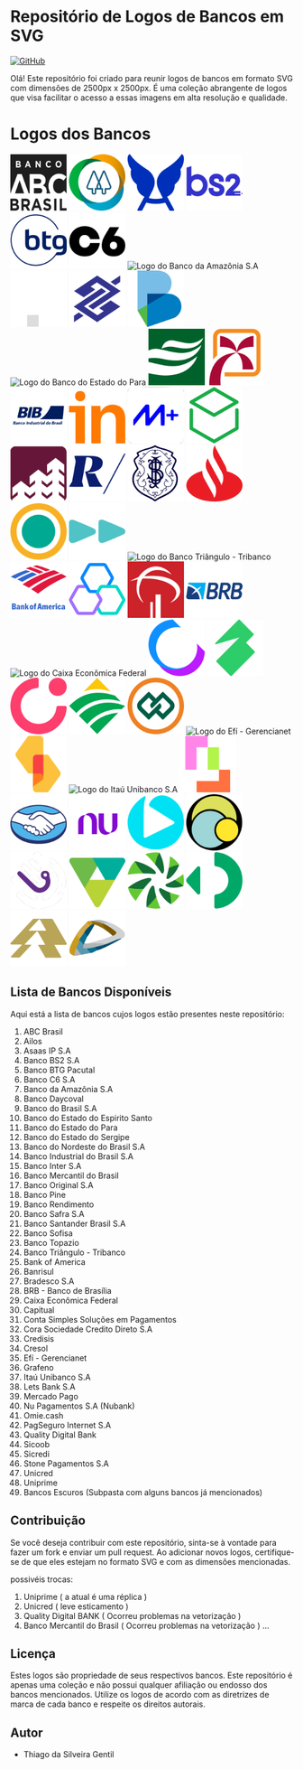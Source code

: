 # Repositório de Logos de Bancos em SVG

[![GitHub](https://img.shields.io/badge/Visit-My%20Profile-0891B2?style=flat-square&logo=github)](https://github.com/Tgentil)

Olá! Este repositório foi criado para reunir logos de bancos em formato SVG com dimensões de 2500px x 2500px. É uma coleção abrangente de logos que visa facilitar o acesso a essas imagens em alta resolução e qualidade.

# Logos dos Bancos

 <img src="./ABC Brasil/logoabc.svg" alt="Logo do ABC Brasil" width="100"/> <img src="./Ailos/logo-ailos.svg" alt="Logo do Ailos" width="100"/> <img src="./Asaas IP S.A/header-logo-azul.svg " alt="Logo do Asaas IP S.A" width="100"/> <img src="./Banco BS2 S.A/Banco_BS2.svg" alt="Logo do Banco BS2 S.A" width="100"/> <img src="./Banco BTG Pacutal/btg-pactual.svg" alt="Logo do Banco BTG Pacutal" width="100"/> <img src="./Banco C6 S.A/c6 bank.svg" alt="Logo do Banco C6 S.A" width="100"/> <img src="./Banco da Amazônia S.A/banco-da-amazonia.svg" alt="Logo do Banco da Amazônia S.A" width="100"/> <img src="./Banco%20Daycoval/logo-Daycoval- maior.svg" alt="Logo do Banco Daycoval" width="100"/> <img src="./Banco do Brasil S.A/banco-do-brasil-sem-fundo.svg" alt="Logo do Banco do Brasil S.A" width="100"/> <img src="./Banco do Estado do Espirito Santo/banestes.svg" alt="Logo do Banco do Estado do Espirito Santo" width="100"/> <img src="./Banco do Estado do Para/Logo_do_Banpará.svg" alt="Logo do Banco do Estado do Para" width="100"/> <img src="./Banco do Estado do Sergipe/logo banese.svg" alt="Logo do Banco do Estado do Sergipe" width="100"/> <img src="./Banco do Nordeste do Brasil S.A/Logo_BNB.svg" alt="Logo do Banco do Nordeste do Brasil S.A" width="100"/> <img src="./Banco Industrial do Brasil S.A/BIB-logo-azul.svg" alt="Logo do Banco Industrial do Brasil S.A" width="100"/> <img src="./Banco Inter S.A/inter.svg" alt="Logo do Banco Inter S.A" width="100"/> <img src="./Banco Mercantil do Brasil S.A/banco-mercantil-novo-azul.svg" alt="Logo do Banco Mercantil do Brasil S.A" width="100"/> <img src="./Banco Original S.A/banco-original-logo-verde.svg" alt="Logo do Banco Original S.A" width="100"/> <img src="./Banco Pine/banco-pine.svg" alt="Logo do Banco Pine" width="100"/> <img src="./Banco Rendimento/banco rendimento logo nova .svg" alt="Logo do Banco Rendimento" width="100"/> <img src="./Banco Safra S.A/logo-safra.svg" alt="Logo do Banco Safra S.A" width="100"/> <img src="./Banco Santander Brasil S.A/banco-santander-logo.svg" alt="Logo do Banco Santander Brasil S.A" width="100"/> <img src="./Banco Sofisa/logo-sofisa.svg" alt="Logo do Banco Sofisa" width="100"/> <img src="./Banco Topazio/logo-banco-topazio.svg" alt="Logo do Banco Topazio" width="100"/> <img src="./Banco Triângulo - Tribanco/logotribanco.svg" alt="Logo do Banco Triângulo - Tribanco" width="100"/><img src="./Bank of America/bankofamerica-logo.svg" alt="Logo do Bank of America" width="100"/> <img src="./Banrisul/banrisul-logo-2023.svg" alt="Logo do Banrisul" width="100"/> <img src="./Bradesco S.A/bradesco.svg" alt="Logo do Bradesco S.A" width="100"/> <img src="./BRB - Banco de Brasilia/brb-logo-abreviado.svg" alt="Logo do BRB - Banco de Brasilia" width="100"/><img src="./Caixa Econômica Federal/caixa-economica-federal-X.svg" alt="Logo do Caixa Econômica Federal" width="100"/> <img src="./Capitual/logo capitual.svg" alt="Logo do Capitual" width="100"/> <img src="./Conta Simples Soluções em Pagamentos/conta-simples_logo.svg" alt="Logo do Conta Simples Soluções em Pagamentos" width="100"/> <img src="./Cora Sociedade Credito Direto S.A/icone-cora-rosa-2500px.svg" alt="Logo do Cora Sociedade Credito Direto S.A" width="100"/> <img src="./Credisis/credisis.svg" alt="Logo do Credisis" width="100"/> <img src="./Cresol/Icone-original.svg" alt="Logo do Cresol" width="100"/> <img src="./Efí - Gerencianet/logo-efi-bank-laranja-nome.svg" alt="Logo do Efí - Gerencianet" width="100"/> <img src="./Grafeno/grafeno.svg" alt="Logo do Grafeno" width="100"/> <img src="./Itaú Unibanco S.A/itau-fundo-azul.svg" alt="Logo do Itaú Unibanco S.A" width="100"/> <img src="./Lets Bank S.A/Logo Letsbank.svg" alt="Logo do Lets Bank S.A" width="100"/> <img src="./Mercado Pago/mercado-pago.svg" alt="Logo do Mercado Pago" width="100"/> <img src="./Nu Pagamentos S.A/nubank-logo-2021.svg" alt="Logo do Nu Pagamentos S.A" width="100"/> <img src="./Omie.Cash/omie.svg" alt="Logo do Omie.Cash" width="100"/> <img src="./PagSeguro Internet S.A/logo.svg" alt="Logo do PagSeguro Internet S.A" width="100"/> <img src="./Quality Digital Bank/quality-logo-branco.svg" alt="Logo do Quality Digital Bank" width="100"/> <img src="./Sicoob/sicoob-vector-logo.svg" alt="Logo do Sicoob" width="100"/> <img src="./Sicredi/logo-svg2.svg" alt="Logo do Sicredi" width="100"/> <img src="./Stone Pagamentos S.A/stone.svg" alt="Logo do Stone Pagamentos S.A" width="100"/> <img src="./Unicred/unicred-centralizada.svg" alt="Logo do Unicred" width="100"/> <img src="./Uniprime/uniprime.svg" alt="Logo do Uniprime" width="100"/> 



## Lista de Bancos Disponíveis

Aqui está a lista de bancos cujos logos estão presentes neste repositório:

1. ABC Brasil
2. Ailos
3. Asaas IP S.A
4. Banco BS2 S.A
5. Banco BTG Pacutal
6. Banco C6 S.A
7. Banco da Amazônia S.A
8. Banco Daycoval
9. Banco do Brasil S.A
10. Banco do Estado do Espirito Santo
11. Banco do Estado do Para
12. Banco do Estado do Sergipe
13. Banco do Nordeste do Brasil S.A
14. Banco Industrial do Brasil S.A
15. Banco Inter S.A
16. Banco Mercantil do Brasil
17. Banco Original S.A
18. Banco Pine
19. Banco Rendimento
20. Banco Safra S.A
21. Banco Santander Brasil S.A
22. Banco Sofisa
23. Banco Topazio
24. Banco Triângulo - Tribanco
25. Bank of America
26. Banrisul
27. Bradesco S.A
28. BRB - Banco de Brasília
29. Caixa Econômica Federal
30. Capitual
31. Conta Simples Soluções em Pagamentos
32. Cora Sociedade Credito Direto S.A
33. Credisis
34. Cresol
35. Efí - Gerencianet
36. Grafeno
37. Itaú Unibanco S.A
38. Lets Bank S.A
39. Mercado Pago
40. Nu Pagamentos S.A (Nubank)
41. Omie.cash
42. PagSeguro Internet S.A
43. Quality Digital Bank
44. Sicoob
45. Sicredi
46. Stone Pagamentos S.A
47. Unicred
48. Uniprime
49. Bancos Escuros (Subpasta com alguns bancos já mencionados)

## Contribuição

Se você deseja contribuir com este repositório, sinta-se à vontade para fazer um fork e enviar um pull request. Ao adicionar novos logos, certifique-se de que eles estejam no formato SVG e com as dimensões mencionadas.

possivéis trocas:

1. Uniprime ( a atual é uma réplica )
2. Unicred ( leve esticamento )
3. Quality Digital BANK ( Ocorreu problemas na vetorização ) 
4. Banco Mercantil do Brasil ( Ocorreu problemas na vetorização ) 
...

## Licença

Estes logos são propriedade de seus respectivos bancos. Este repositório é apenas uma coleção e não possui qualquer afiliação ou endosso dos bancos mencionados. Utilize os logos de acordo com as diretrizes de marca de cada banco e respeite os direitos autorais.

## Autor

* Thiago da Silveira Gentil
